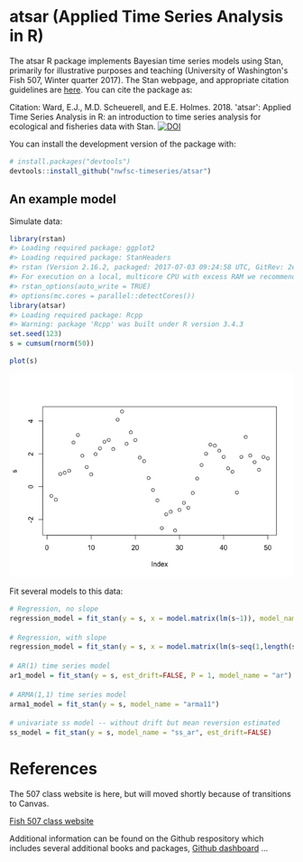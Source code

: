 atsar (Applied Time Series Analysis in R)
=========================================

The atsar R package implements Bayesian time series models using Stan, primarily for illustrative purposes and teaching (University of Washington's Fish 507, Winter quarter 2017). The Stan webpage, and appropriate citation guidelines are [here](http://mc-stan.org/). You can cite the package as:

Citation: Ward, E.J., M.D. Scheuerell, and E.E. Holmes. 2018. 'atsar': Applied Time Series Analysis in R: an introduction to time series analysis for ecological and fisheries data with Stan. [![DOI](https://zenodo.org/badge/DOI/10.5281/zenodo.1158021.svg)](https://doi.org/10.5281/zenodo.1158021)

You can install the development version of the package with:

``` r
# install.packages("devtools")
devtools::install_github("nwfsc-timeseries/atsar")
```

An example model
----------------

Simulate data:

``` r
library(rstan)
#> Loading required package: ggplot2
#> Loading required package: StanHeaders
#> rstan (Version 2.16.2, packaged: 2017-07-03 09:24:58 UTC, GitRev: 2e1f913d3ca3)
#> For execution on a local, multicore CPU with excess RAM we recommend calling
#> rstan_options(auto_write = TRUE)
#> options(mc.cores = parallel::detectCores())
library(atsar)
#> Loading required package: Rcpp
#> Warning: package 'Rcpp' was built under R version 3.4.3
set.seed(123)
s = cumsum(rnorm(50))
```

``` r
plot(s)
```

![](README-figs/plot-1.png)

Fit several models to this data:

``` r
# Regression, no slope
regression_model = fit_stan(y = s, x = model.matrix(lm(s~1)), model_name="regression")

# Regression, with slope
regression_model = fit_stan(y = s, x = model.matrix(lm(s~seq(1,length(s)))), model_name="regression")

# AR(1) time series model
ar1_model = fit_stan(y = s, est_drift=FALSE, P = 1, model_name = "ar")

# ARMA(1,1) time series model
arma1_model = fit_stan(y = s, model_name = "arma11")

# univariate ss model -- without drift but mean reversion estimated
ss_model = fit_stan(y = s, model_name = "ss_ar", est_drift=FALSE)
```

References
==========

The 507 class website is here, but will moved shortly because of transitions to Canvas.

[Fish 507 class website](https://catalyst.uw.edu/workspace/fish203/35553/243766)

Additional information can be found on the Github respository which includes several additional books and packages, [Github dashboard](https://github.com/orgs/nwfsc-timeseries/dashboard) ...

